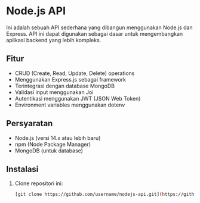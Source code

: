 # Node.js API

Ini adalah sebuah API sederhana yang dibangun menggunakan Node.js dan Express. API ini dapat digunakan sebagai dasar untuk mengembangkan aplikasi backend yang lebih kompleks.

## Fitur

- CRUD (Create, Read, Update, Delete) operations
- Menggunakan Express.js sebagai framework
- Terintegrasi dengan database MongoDB
- Validasi input menggunakan Joi
- Autentikasi menggunakan JWT (JSON Web Token)
- Environment variables menggunakan dotenv

## Persyaratan

- Node.js (versi 14.x atau lebih baru)
- npm (Node Package Manager)
- MongoDB (untuk database)

## Instalasi

1. Clone repositori ini:

   ```bash
   [git clone https://github.com/username/nodejs-api.git](https://github.com/alifanLeywin/server-API-nodeJs.git)
